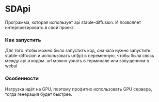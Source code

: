 # SDApi
  Программа, которая использует api stable-diffusion. И позволяет интерпретировать в свой проект.

### Как запустить
  Для того чтобы можно было запустить код, сначала нужно запустить stable-diffusion и использовать url(ip) в переменную, чтобы была связь между api и кодом.
url можно узнать в терминале или запущенном в webui

### Особенности
  Нагрузка идёт на GPU, поэтому профитно использовать GPU сервера, тогда генерация будет быстрее.
